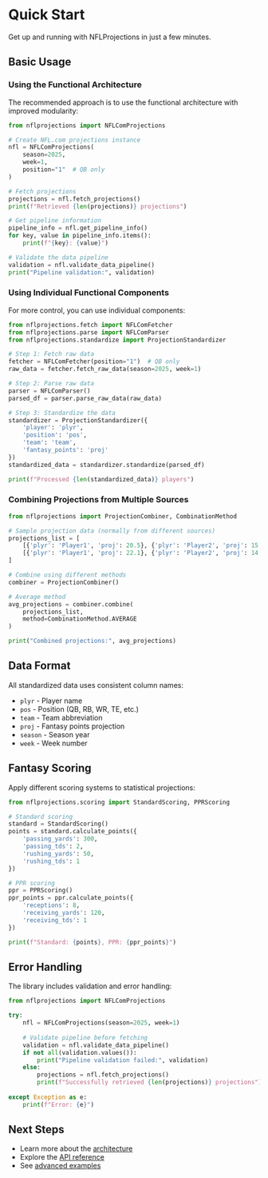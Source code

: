 # Quick Start

Get up and running with NFLProjections in just a few minutes.

## Basic Usage

### Using the Functional Architecture

The recommended approach is to use the functional architecture with improved modularity:

```python
from nflprojections import NFLComProjections

# Create NFL.com projections instance
nfl = NFLComProjections(
    season=2025, 
    week=1,
    position="1"  # QB only
)

# Fetch projections
projections = nfl.fetch_projections()
print(f"Retrieved {len(projections)} projections")

# Get pipeline information
pipeline_info = nfl.get_pipeline_info()
for key, value in pipeline_info.items():
    print(f"{key}: {value}")

# Validate the data pipeline
validation = nfl.validate_data_pipeline()
print("Pipeline validation:", validation)
```

### Using Individual Functional Components

For more control, you can use individual components:

```python
from nflprojections.fetch import NFLComFetcher
from nflprojections.parse import NFLComParser
from nflprojections.standardize import ProjectionStandardizer

# Step 1: Fetch raw data
fetcher = NFLComFetcher(position="1")  # QB only
raw_data = fetcher.fetch_raw_data(season=2025, week=1)

# Step 2: Parse raw data
parser = NFLComParser()
parsed_df = parser.parse_raw_data(raw_data)

# Step 3: Standardize the data
standardizer = ProjectionStandardizer({
    'player': 'plyr',
    'position': 'pos',
    'team': 'team',
    'fantasy_points': 'proj'
})
standardized_data = standardizer.standardize(parsed_df)

print(f"Processed {len(standardized_data)} players")
```

### Combining Projections from Multiple Sources

```python
from nflprojections import ProjectionCombiner, CombinationMethod

# Sample projection data (normally from different sources)
projections_list = [
    [{'plyr': 'Player1', 'proj': 20.5}, {'plyr': 'Player2', 'proj': 15.3}],
    [{'plyr': 'Player1', 'proj': 22.1}, {'plyr': 'Player2', 'proj': 14.8}]
]

# Combine using different methods
combiner = ProjectionCombiner()

# Average method
avg_projections = combiner.combine(
    projections_list, 
    method=CombinationMethod.AVERAGE
)

print("Combined projections:", avg_projections)
```

## Data Format

All standardized data uses consistent column names:

- `plyr` - Player name
- `pos` - Position (QB, RB, WR, TE, etc.)
- `team` - Team abbreviation
- `proj` - Fantasy points projection
- `season` - Season year
- `week` - Week number

## Fantasy Scoring

Apply different scoring systems to statistical projections:

```python
from nflprojections.scoring import StandardScoring, PPRScoring

# Standard scoring
standard = StandardScoring()
points = standard.calculate_points({
    'passing_yards': 300,
    'passing_tds': 2,
    'rushing_yards': 50,
    'rushing_tds': 1
})

# PPR scoring
ppr = PPRScoring()
ppr_points = ppr.calculate_points({
    'receptions': 8,
    'receiving_yards': 120,
    'receiving_tds': 1
})

print(f"Standard: {points}, PPR: {ppr_points}")
```

## Error Handling

The library includes validation and error handling:

```python
from nflprojections import NFLComProjections

try:
    nfl = NFLComProjections(season=2025, week=1)
    
    # Validate pipeline before fetching
    validation = nfl.validate_data_pipeline()
    if not all(validation.values()):
        print("Pipeline validation failed:", validation)
    else:
        projections = nfl.fetch_projections()
        print(f"Successfully retrieved {len(projections)} projections")
        
except Exception as e:
    print(f"Error: {e}")
```

## Next Steps

- Learn more about the [architecture](architecture/overview.md)
- Explore the [API reference](api/sources.md)
- See [advanced examples](examples/advanced.md)